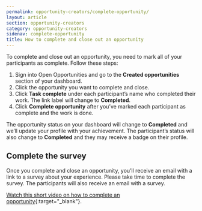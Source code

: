 ```yaml
---
permalink: opportunity-creators/complete-opportunity/
layout: article
section: opportunity-creators
category: opportunity-creators
sidenav: complete-opportunity
title: How to complete and close out an opportunity
---
```

To complete and close out an opportunity, you need to mark all of your participants as complete. Follow these steps:

1.	Sign into Open Opportunities and go to the **Created opportunities** section of your dashboard.
2.	Click the opportunity you want to complete and close.
3.	Click **Task complete** under each participant’s name who completed their work. The link label will change to **Completed**. 
4.	Click **Complete opportunity** after you’ve marked each participant as complete and the work is done. 

The opportunity status on your dashboard will change to **Completed** and we’ll update your profile with your achievement. The participant’s status will also change to **Completed** and they may receive a badge on their profile.

## Complete the survey 
Once you complete and close an opportunity, you’ll receive an email with a link to a survey about your experience. Please take time to complete the survey.  The participants will also receive an email with a survey.

[Watch this short video on how to complete an opportunity](https://www.youtube.com/watch?v=dXLhHMcMCzQ){:target="_blank"}.
